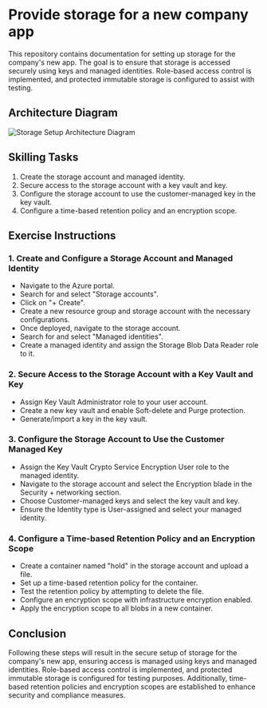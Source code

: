 # Provide storage for a new company app

This repository contains documentation for setting up storage for the company's new app. The goal is to ensure that storage is accessed securely using keys and managed identities. Role-based access control is implemented, and protected immutable storage is configured to assist with testing.

## Architecture Diagram

![Storage Setup Architecture Diagram](architecture_diagram.png)

## Skilling Tasks

1. Create the storage account and managed identity.
2. Secure access to the storage account with a key vault and key.
3. Configure the storage account to use the customer-managed key in the key vault.
4. Configure a time-based retention policy and an encryption scope.

## Exercise Instructions

### 1. Create and Configure a Storage Account and Managed Identity

- Navigate to the Azure portal.
- Search for and select "Storage accounts".
- Click on "+ Create".
- Create a new resource group and storage account with the necessary configurations.
- Once deployed, navigate to the storage account.
- Search for and select "Managed identities".
- Create a managed identity and assign the Storage Blob Data Reader role to it.

### 2. Secure Access to the Storage Account with a Key Vault and Key

- Assign Key Vault Administrator role to your user account.
- Create a new key vault and enable Soft-delete and Purge protection.
- Generate/import a key in the key vault.

### 3. Configure the Storage Account to Use the Customer Managed Key

- Assign the Key Vault Crypto Service Encryption User role to the managed identity.
- Navigate to the storage account and select the Encryption blade in the Security + networking section.
- Choose Customer-managed keys and select the key vault and key.
- Ensure the Identity type is User-assigned and select your managed identity.

### 4. Configure a Time-based Retention Policy and an Encryption Scope

- Create a container named "hold" in the storage account and upload a file.
- Set up a time-based retention policy for the container.
- Test the retention policy by attempting to delete the file.
- Configure an encryption scope with infrastructure encryption enabled.
- Apply the encryption scope to all blobs in a new container.

## Conclusion

Following these steps will result in the secure setup of storage for the company's new app, ensuring access is managed using keys and managed identities. Role-based access control is implemented, and protected immutable storage is configured for testing purposes. Additionally, time-based retention policies and encryption scopes are established to enhance security and compliance measures.